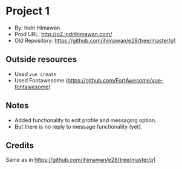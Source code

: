 # Project 1
* By: Indri Himawan
* Prod URL: http://p2.indrihimawan.com/
* Old Repository: https://github.com/ihimawan/e28/tree/master/p1

## Outside resources
* Used `vue create`
* Used Fontawesome (https://github.com/FortAwesome/vue-fontawesome)

## Notes
* Added functionality to edit profile and messaging option.
* But there is no reply to message functionality (yet).

## Credits
Same as in https://github.com/ihimawan/e28/tree/master/p1
